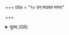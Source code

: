 +++
title = "१० उन् मादयत मरुतः"

+++
<details><summary>मूलम् (GR)</summary>

उन् मादयत मरुतः समुद्रिया  
उद् द्यावापृथिवी उभे ।  
उत् त्वा समुद्र ऋषन्तु-  
-उत् त्वाम् अग्निर् अयं दहात् ॥ +++(Bhatt. ṛṣantu(⟨ tū)ttvā-)+++
</details>